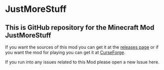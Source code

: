 # JustMoreStuff

## This is GitHub repository for the Minecraft Mod JustMoreStuff
If you want the sources of this mod you can get it at the 
[releases page](https://github.com/Johan2403/JustMoreStuff/releases) or if you want the mod for playing 
you can get it at [CurseForge](https://www.curseforge.com/minecraft/mc-mods/just-more-stuff).

If you run into any issues related to this Mod please
open a new Issue here.
